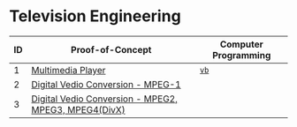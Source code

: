 # Television Engineering

|ID| Proof-of-Concept                                              | Computer Programming |
|--|---------------------------------------------------------------|----------------------|
|1 | [Multimedia Player](player)                                   | [`vb`](py/ipp)       |
|2 | [Digital Vedio Conversion - MPEG-1](mpeg1)                    |   |
|3 | [Digital Vedio Conversion - MPEG2, MPEG3, MPEG4(DivX)](mpeg2) |   |


